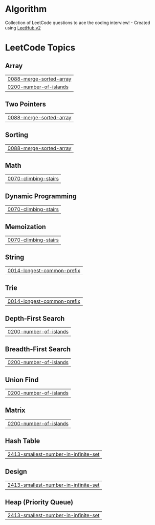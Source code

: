 # Algorithm
Collection of LeetCode questions to ace the coding interview! - Created using [LeetHub v2](https://github.com/arunbhardwaj/LeetHub-2.0)

<!---LeetCode Topics Start-->
# LeetCode Topics
## Array
|  |
| ------- |
| [0088-merge-sorted-array](https://github.com/kipid/Algorithm/tree/master/0088-merge-sorted-array) |
| [0200-number-of-islands](https://github.com/kipid/Algorithm/tree/master/0200-number-of-islands) |
## Two Pointers
|  |
| ------- |
| [0088-merge-sorted-array](https://github.com/kipid/Algorithm/tree/master/0088-merge-sorted-array) |
## Sorting
|  |
| ------- |
| [0088-merge-sorted-array](https://github.com/kipid/Algorithm/tree/master/0088-merge-sorted-array) |
## Math
|  |
| ------- |
| [0070-climbing-stairs](https://github.com/kipid/Algorithm/tree/master/0070-climbing-stairs) |
## Dynamic Programming
|  |
| ------- |
| [0070-climbing-stairs](https://github.com/kipid/Algorithm/tree/master/0070-climbing-stairs) |
## Memoization
|  |
| ------- |
| [0070-climbing-stairs](https://github.com/kipid/Algorithm/tree/master/0070-climbing-stairs) |
## String
|  |
| ------- |
| [0014-longest-common-prefix](https://github.com/kipid/Algorithm/tree/master/0014-longest-common-prefix) |
## Trie
|  |
| ------- |
| [0014-longest-common-prefix](https://github.com/kipid/Algorithm/tree/master/0014-longest-common-prefix) |
## Depth-First Search
|  |
| ------- |
| [0200-number-of-islands](https://github.com/kipid/Algorithm/tree/master/0200-number-of-islands) |
## Breadth-First Search
|  |
| ------- |
| [0200-number-of-islands](https://github.com/kipid/Algorithm/tree/master/0200-number-of-islands) |
## Union Find
|  |
| ------- |
| [0200-number-of-islands](https://github.com/kipid/Algorithm/tree/master/0200-number-of-islands) |
## Matrix
|  |
| ------- |
| [0200-number-of-islands](https://github.com/kipid/Algorithm/tree/master/0200-number-of-islands) |
## Hash Table
|  |
| ------- |
| [2413-smallest-number-in-infinite-set](https://github.com/kipid/Algorithm/tree/master/2413-smallest-number-in-infinite-set) |
## Design
|  |
| ------- |
| [2413-smallest-number-in-infinite-set](https://github.com/kipid/Algorithm/tree/master/2413-smallest-number-in-infinite-set) |
## Heap (Priority Queue)
|  |
| ------- |
| [2413-smallest-number-in-infinite-set](https://github.com/kipid/Algorithm/tree/master/2413-smallest-number-in-infinite-set) |
<!---LeetCode Topics End-->